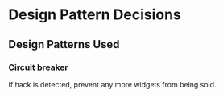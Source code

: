 # Design Pattern Decisions

## Design Patterns Used

### Circuit breaker
If hack is detected, prevent any more widgets from being sold.
